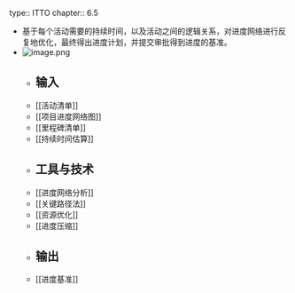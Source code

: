 type:: ITTO
chapter:: 6.5

- 基于每个活动需要的持续时间，以及活动之间的逻辑关系，对进度网络进行反复地优化，最终得出进度计划，并提交审批得到进度的基准。
- ![image.png](../assets/image_1747753642487_0.png)
	- ## 输入
	- [[活动清单]]
	- [[项目进度网络图]]
	- [[里程碑清单]]
	- [[持续时间估算]]
	- ## 工具与技术
	- [[进度网络分析]]
	- [[关键路径法]]
	- [[资源优化]]
	- [[进度压缩]]
	- ## 输出
	- [[进度基准]]